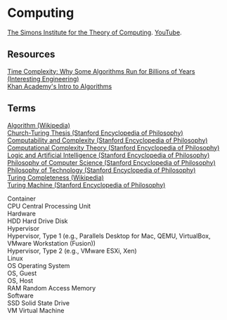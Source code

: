 # Computing

[The Simons Institute for the Theory of Computing](https://simons.berkeley.edu). [YouTube](https://www.youtube.com/user/SimonsInstitute).<br>

## Resources

[Time Complexity: Why Some Algorithms Run for Billions of Years (Interesting Engineering)](https://interestingengineering.com/time-complexity-why-some-algorithms-run-for-billions-of-years)<br>
[Khan Academy's Intro to Algorithms](https://www.khanacademy.org/computing/computer-science/algorithms)<br>

## Terms

[Algorithm (Wikipedia)](https://en.wikipedia.org/wiki/Algorithm)<br>
[Church-Turing Thesis (Stanford Encyclopedia of Philosophy)](https://plato.stanford.edu/entries/church-turing/)<br>
[Computability and Complexity (Stanford Encyclopedia of Philosophy)](https://plato.stanford.edu/entries/computability/)<br>
[Computational Complexity Theory (Stanford Encyclopedia of Philosophy)](https://plato.stanford.edu/entries/computational-complexity/)<br>
[Logic and Artificial Intelligence (Stanford Encyclopedia of Philosophy)](https://plato.stanford.edu/entries/logic-ai/)<br>
[Philosophy of Computer Science (Stanford Encyclopedia of Philosophy)](https://plato.stanford.edu/entries/computer-science/)<br>
[Philosophy of Technology (Stanford Encyclopedia of Philosophy)](https://plato.stanford.edu/entries/technology/)<br>
[Turing Completeness (Wikipedia)](https://en.wikipedia.org/wiki/Turing_completeness)<br>
[Turing Machine (Stanford Encyclopedia of Philosophy)](https://plato.stanford.edu/entries/turing-machine/)<br>

Container<br>
CPU Central Processing Unit<br>
Hardware<br>
HDD Hard Drive Disk<br>
Hypervisor<br>
Hypervisor, Type 1 (e.g., Parallels Desktop for Mac, QEMU, VirtualBox, VMware Workstation (Fusion))<br>
Hypervisor, Type 2 (e.g., VMware ESXi, Xen)<br>
Linux<br>
OS Operating System<br>
OS, Guest<br>
OS, Host<br>
RAM Random Access Memory<br>
Software<br>
SSD Solid State Drive<br>
VM Virtual Machine<br>
